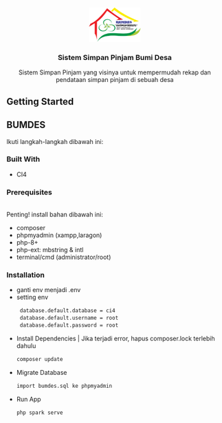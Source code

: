 <br />
<div id="readme-top" align="center">
  <a href="https://github.com/mohammadrafly/pupak-indonesia">
    <img src="images/logo-project.png" alt="Logo" width="120" height="80">
  </a>

<h3 align="center">Sistem Simpan Pinjam Bumi Desa</h3>

  <p align="center">
    Sistem Simpan Pinjam yang visinya untuk mempermudah rekap dan pendataan simpan pinjam di sebuah desa
    <br />
  </p>
</div>

<!-- GETTING STARTED -->
## Getting Started

## BUMDES
Ikuti langkah-langkah dibawah ini:

### Built With

* CI4

### Prerequisites
\
Penting! install bahan dibawah ini:
* composer
* phpmyadmin (xampp,laragon)
* php-8+
* php-ext: mbstring & intl
* terminal/cmd (administrator/root)

### Installation

* ganti env menjadi .env
* setting env
   ```sh
    database.default.database = ci4
    database.default.username = root
    database.default.password = root
   ```
* Install Dependencies |
  Jika terjadi error, hapus composer.lock terlebih dahulu
   ```sh
   composer update
   ```
* Migrate Database
   ```sh
   import bumdes.sql ke phpmyadmin
   ```
* Run App
   ```sh
   php spark serve
   ```
